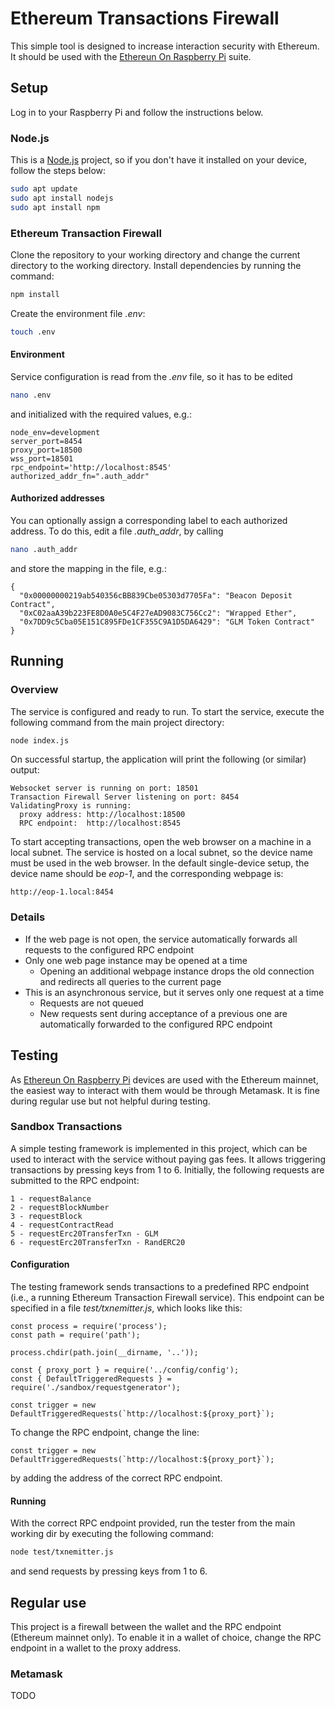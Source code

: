 # Ethereum Transactions Firewall

This simple tool is designed to increase interaction security with Ethereum. It should be used with the [Ethereun On Raspberry Pi](https://github.com/Web3-Pi/Ethereum-On-Raspberry-Pi) suite.


## Setup

Log in to your Raspberry Pi and follow the instructions below.


### Node.js

This is a [Node.js](https://nodejs.org/) project, so if you don't have it installed on your device, follow the steps below:
```bash
sudo apt update
sudo apt install nodejs
sudo apt install npm
```


### Ethereum Transaction Firewall

Clone the repository to your working directory and change the current directory to the working directory. Install dependencies by running the command: 
```bash
npm install
```

Create the environment file _.env_:
```bash
touch .env
```


#### Environment 

Service configuration is read from the _.env_ file, so it has to be edited 
```bash
nano .env
```
and initialized with the required values, e.g.:
```node
node_env=development
server_port=8454
proxy_port=18500
wss_port=18501
rpc_endpoint='http://localhost:8545'
authorized_addr_fn=".auth_addr"
```


#### Authorized addresses

You can optionally assign a corresponding label to each authorized address. To do this, edit a file _.auth_addr_, by calling 
```bash
nano .auth_addr
```

and store the mapping in the file, e.g.:
```node
{
  "0x00000000219ab540356cBB839Cbe05303d7705Fa": "Beacon Deposit Contract",
  "0xC02aaA39b223FE8D0A0e5C4F27eAD9083C756Cc2": "Wrapped Ether",
  "0x7DD9c5Cba05E151C895FDe1CF355C9A1D5DA6429": "GLM Token Contract"
}
```


## Running


### Overview


The service is configured and ready to run. To start the service, execute the following command from the main project directory:
```bash
node index.js
```

On successful startup, the application will print the following (or similar) output:
```
Websocket server is running on port: 18501
Transaction Firewall Server listening on port: 8454
ValidatingProxy is running:
  proxy address: http://localhost:18500
  RPC endpoint:  http://localhost:8545
```

To start accepting transactions, open the web browser on a machine in a local subnet. The service is hosted on a local subnet, so the device name must be used in the web browser. In the default single-device setup, the device name should be _eop-1_, and the corresponding webpage is:
```
http://eop-1.local:8454
```


### Details

- If the web page is not open, the service automatically forwards all requests to the configured RPC endpoint
- Only one web page instance may be opened at a time
  - Opening an additional webpage instance drops the old connection and redirects all queries to the current page
- This is an asynchronous service, but it serves only one request at a time
  - Requests are not queued
  - New requests sent during acceptance of a previous one are automatically forwarded to the configured RPC endpoint


## Testing

As [Ethereun On Raspberry Pi](https://github.com/Web3-Pi/Ethereum-On-Raspberry-Pi) devices are used with the Ethereum mainnet, the easiest way to interact with them would be through Metamask. It is fine during regular use but not helpful during testing.


### Sandbox Transactions

A simple testing framework is implemented in this project, which can be used to interact with the service without paying gas fees. It allows triggering transactions by pressing keys from 1 to 6. Initially, the following requests are submitted to the RPC endpoint:

```
1 - requestBalance
2 - requestBlockNumber
3 - requestBlock
4 - requestContractRead
5 - requestErc20TransferTxn - GLM
6 - requestErc20TransferTxn - RandERC20
```


#### Configuration

The testing framework sends transactions to a predefined RPC endpoint (i.e., a running Ethereum Transaction Firewall service). This endpoint can be specified in a file _test/txnemitter.js_, which looks like this:
```node
const process = require('process');
const path = require('path');

process.chdir(path.join(__dirname, '..'));

const { proxy_port } = require('../config/config');
const { DefaultTriggeredRequests } = require('./sandbox/requestgenerator');

const trigger = new DefaultTriggeredRequests(`http://localhost:${proxy_port}`);
```

To change the RPC endpoint, change the line:
```node
const trigger = new DefaultTriggeredRequests(`http://localhost:${proxy_port}`);
```
by adding the address of the correct RPC endpoint.


#### Running

With the correct RPC endpoint provided, run the tester from the main working dir by executing the following command:
```bash
node test/txnemitter.js
```
and send requests by pressing keys from 1 to 6.

## Regular use

This project is a firewall between the wallet and the RPC endpoint (Ethereum mainnet only). To enable it in a wallet of choice, change the RPC endpoint in a wallet to the proxy address.

### Metamask

TODO

